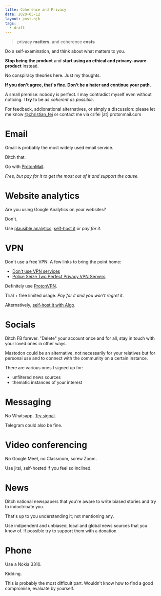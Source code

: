 ```yaml
---
title: Coherence and Privacy
date: 2020-05-12
layout: post.njk
tags:
  - draft
---
```


> privacy **matters**, and coherence **costs**

Do a self-examination, and think about what matters to you.

**Stop being the product** and **start using an ethical and privacy-aware product** instead.

No conspiracy theories here. Just my thoughts.

**If you don't agree, that's fine. Don't be a hater and continue your path.**

A small premise: nobody is perfect. I may contradict myself even without noticing. I **try** to be *as coherent as possible*.

For feedback, addionational alternatives, or simply a discussion: please let me know [@christian_fei](https://twitter.com/christian_fei) or contact me via crifei [at] protonmail.com

# Email

Gmail is probably the most widely used email service.

Ditch that.

Go with [ProtonMail](https://proton.go2cloud.org/aff_c?offer_id=15&aff_id=1721&source=blog).

*Free, but pay for it to get the most out of it and support the cause.*

# Website analytics

Are you using Google Analytics on your websites?

Don't.

Use [plausible analytics](https://plausible.io/): [self-host it](/posts/2020-04-24-Resuming-Elixir-by-self-hosting-plausible-analytics/) or *pay for it*.

# VPN

Don't use a free VPN. A few links to bring the point home:

- [Don't use VPN services](https://gist.github.com/joepie91/5a9909939e6ce7d09e29)
- [Police Seize Two Perfect Privacy VPN Servers](https://torrentfreak.com/police-seize-two-perfect-privacy-vpn-servers-160902/)

Definitely use [ProtonVPN](https://proton.go2cloud.org/aff_c?offer_id=10&aff_id=1721&source=blog).

Trial + free limited usage. *Pay for it and you won't regret it*.

Alternatively, [self-host it with Algo](https://github.com/trailofbits/algo).

# Socials

Ditch FB forever. "Delete" your account once and for all, stay in touch with your loved ones in other ways.

Mastodon could be an alternative, not necessarily for your relatives but for personal use and to connect with the community on a certain instance.

There are various ones I signed up for:

- unfiltered news sources
- thematic instances of your interest

# Messaging

No Whatsapp. [Try signal](https://www.signal.org/).

Telegram could also be fine.

# Video conferencing

No Google Meet, no Classroom, screw Zoom.

Use jitsi, self-hosted if you feel so inclined.

# News

Ditch national newspapers that you're aware to write biased stories and try to indoctrinate you.

That's up to you understanding it; not mentioning any.

Use indipendent and unbiased, local and global news sources that you know of. If possible try to support them with a donation.


# Phone

Use a Nokia 3310.

Kidding.

This is probably the most difficult part. Wouldn't know how to find a good compromise, evaluate by yourself.

